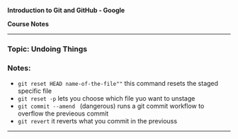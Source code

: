 **Introduction to Git and GitHub - Google**

**Course Notes**

---

### Topic: Undoing Things

### Notes:
- `git reset HEAD name-of-the-file""` this command resets the staged specific file 
- `git reset -p` lets you choose which file yuo want to unstage
- `git commit --amend ` (dangerous) runs a git commit workflow to overflow the previeous commit
- `git revert` it reverts what you commit in the previouss
---
